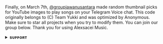 Finally, on March 7th, [@groupjawanusantara](https://github.com/kenta9900) made random thumbnail picks for YouTube images to play songs on your Telegram Voice chat. This code originally belongs to (C) Team Yukki and was optimized by Anonymous. Make sure to star all projects when you try to modify them. You can join our group below. Thank you for using Alexsacei Music.
<details>
<summary><b>sᴜᴘᴘᴏʀᴛ</b></summary>
<br>

# ❤️ Support<
<a href="https://t.me/groupjawanusantara"><img src="https://img.shields.io/badge/Join-Telegram%20Channel-red.svg?logo=Telegram"></a>
<a href="https://t.me/justenoughtz"><img src="https://img.shields.io/badge/Join-Telegram%20Group-blue.svg?logo=telegram"></a>
<a href="https://t.me/Give_Me_Heart"><img src="https://img.shields.io/badge/Give-Me%20Heart-blue.svg?logo=telegram"></a>
<a href="https://t.me/exsaezz"><img src="https://img.shields.io/badge/Give-Me%20Heart-blue.svg?logo=telegram"></a>

</details>
